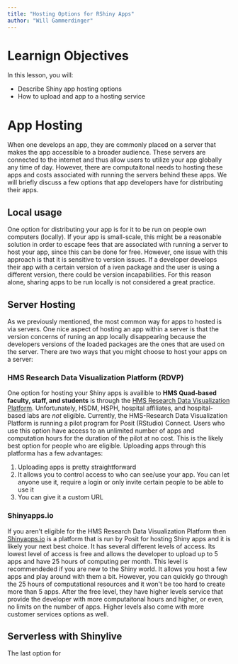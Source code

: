 ```yaml
---
title: "Hosting Options for RShiny Apps"
author: "Will Gammerdinger"
---
```


# Learnign Objectives

In this lesson, you will:

- Describe Shiny app hosting options
- How to upload and app to a hosting service

# App Hosting

When one develops an app, they are commonly placed on a server that makes the app accessible to a broader audience. These servers are connected to the internet and thus allow users to utilize your app globally any time of day. However, there are computaitonal needs to hosting these apps and costs associated with running the servers behind these apps. We will briefly discuss a few options that app developers have for distributing their apps. 

## Local usage

One option for distributing your app is for it to be run on people own computers (locally). If your app is small-scale, this might be a reasonable solution in order to escape fees that are associated with running a server to host your app, since this can be done for free. However, one issue with this approach is that it is sensitive to version issues. If a developer develops their app with a certain version of a iven package and the user is using a different version, there could be version incapabilities. For this reason alone, sharing apps to be run locally is not considered a great practice.

## Server Hosting

As we previously mentioned, the most common way for apps to hosted is via servers. One nice aspect of hosting an app within a server is that the version concerns of runing an app locally disappearing because the developers versions of the loaded packages are the ones that are used on the server. There are two ways that you might choose to host your apps on a server:

### HMS Research Data Visualization Platform (RDVP)

One option for hosting your Shiny apps is availible to **HMS Quad-based faculty, staff, and students** is through the [HMS Research Data Visualization Platform](https://it.hms.harvard.edu/service/research-data-visualization-platform-rdvp-pilot). Unfortunately, HSDM, HSPH, hospital affiliates, and hospital-based labs are _not_ eligible. Currently, the HMS-Research Data Visualization Platform is running a pilot program for Posit (RStudio) Connect. Users who use this option have access to an unlimited number of apps and computation hours for the duration of the pilot at no cost. This is the likely best option for people who are eligible. Uploading apps through this platforma has a few advantages:

1) Uploading apps is pretty straightforward
2) It allows you to control access to who can see/use your app. You can let anyone use it, require a login or only invite certain people to be able to use it
3) You can give it a custom URL

### Shinyapps.io

If you aren't eligible for the HMS Research Data Visualization Platform then [Shinyapps.io](https://www.shinyapps.io/) is a platform that is run by Posit for hosting Shiny apps and it is likely your next best choice. It has several different levels of access. Its lowest level of access is free and allows the developer to upload up to 5 apps and have 25 hours of computing per month. This level is recommendeded if you are new to the Shiny world. It allows you host a few apps and play around with them a bit. However, you can quickly go through the 25 hours of computational resources and it won't be too hard to create more than 5 apps. After the free level, they have higher levels service that provide the developer with more computaitonal hours and higher, or even, no limits on the number of apps. Higher levels also come with more customer services options as well.

## Serverless with Shinylive

The last option for 

